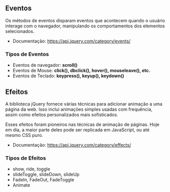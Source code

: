 ## Eventos

Os métodos de eventos disparam eventos que acontecem quando o usuário interage com o navegador, manipulando os comportamentos dos elementos selecionados.


- Documentação: https://api.jquery.com/category/events/

### Tipos de Eventos
   - Eventos de navegador: __scroll()__
   - Eventos de Mouse: __click(), dbclick(), hover(), mouseleave(), etc.__
   - Eventos de Teclado: __keypress(), keyup(), keydown()__


## Efeitos

A biblioteca jQuery fornece várias técnicas para adicionar animação a uma página da web. Isso inclui animações simples usadas com frequência, assim como efeitos personalizados mais  sofisticados.

Esses efeitos foram pioneiros nas técnicas de animação de páginas. Hoje em dia, a maior parte deles pode ser replicada em JavaScript, ou até mesmo CSS puro.


- Documentação: https://api.jquery.com/category/effects/

### Tipos de Efeitos
  - show, ride, toggle
  - slideToggle, slideDown, slideUp
  - FadeIn, FadeOut, FadeToggle
  - Animate



